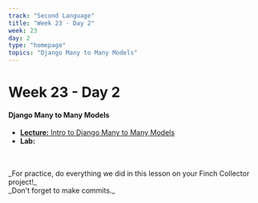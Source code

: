 ```yaml
---
track: "Second Language"
title: "Week 23 - Day 2"
week: 23
day: 2
type: "homepage"
topics: "Django Many to Many Models"
---
```



# Week 23 - Day 2

#### Django Many to Many Models

- [**Lecture:** Intro to Django Many to Many Models](/second-language/week-23/day-2/lecture-materials/intro-to-django-many-to-many-models) 
- **Lab:**
<br>
<br>
_For practice, do everything we did in this lesson on your Finch Collector project!_
<br>
_Don't forget to make commits._

